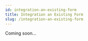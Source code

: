 ```yaml
---
id: integration-an-existing-form
title: Integration an Existing Form
slug: /integration-an-existing-form
---
```


Coming soon...
